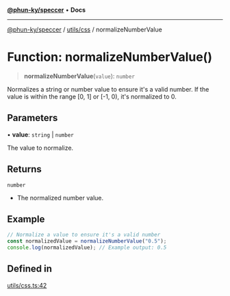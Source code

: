 [**@phun-ky/speccer**](../../../README.md) • **Docs**

***

[@phun-ky/speccer](../../../README.md) / [utils/css](../README.md) / normalizeNumberValue

# Function: normalizeNumberValue()

> **normalizeNumberValue**(`value`): `number`

Normalizes a string or number value to ensure it's a valid number.
If the value is within the range [0, 1] or [-1, 0), it's normalized to 0.

## Parameters

• **value**: `string` \| `number`

The value to normalize.

## Returns

`number`

- The normalized number value.

## Example

```ts
// Normalize a value to ensure it's a valid number
const normalizedValue = normalizeNumberValue("0.5");
console.log(normalizedValue); // Example output: 0.5
```

## Defined in

[utils/css.ts:42](https://github.com/phun-ky/speccer/blob/main/src/utils/css.ts#L42)
